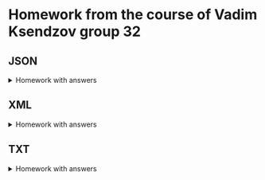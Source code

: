 # **Homework from the course of Vadim Ksendzov group 32**



## **JSON**
<details>
  <summary>Homework with answers</summary>
  1. Создать внешний репозиторий c названием JSON.

  2. Клонировать репозиторий JSON на локальный компьютер.

```bash
git clone https://github.com/julia-urania/JSON.git
```

3. Внутри локального JSON создать файл “new.json”.

```bash
  touch JSON/new.json
  ```

4. Добавить файл под гит.

*`git add new.json`*

5. Закоммитить файл.

*`git commit -m "First commit"`*

6. Отправить файл на внешний GitHub репозиторий.
*`git push`*

7. Отредактировать содержание файла “new.json” - написать информацию о себе 
(ФИО, возраст, количество домашних животных, будущая желаемая зарплата). Всё написать в формате JSON.

*`cat >> new.json`*

8. Отправить изменения на внешний репозиторий.
```bash
*git add new.json*

*git commit -m "Information about yourself"*

*git push*
```

9. Создать файл preferences.json

*`touch preferences.json`*

10. В файл preferences.json добавить информацию о своих предпочтениях 
(Любимый фильм, любимый сериал, любимая еда, любимое время года, сторона которую хотели бы посетить) в формате JSON.

*`cat >> preferences.json`*

11. Создать файл sklls.json добавить информацию о скиллах которые будут изучены на курсе в формате JSON

*`cat >> skills.json`*

12. Отправить сразу 2 файла на внешний репозиторий.

*`git add .`*

*`git commit -m "Information about preferences and skills"`*

*`git push`*

13. На веб интерфейсе создать файл bug_report.json.

14. Сделать Commit changes (сохранить) изменения на веб интерфейсе.

15. На веб интерфейсе модифицировать файл bug_report.json, добавить баг репорт в формате JSON.

16. Сделать Commit changes (сохранить) изменения на веб интерфейсе.

17. Синхронизировать внешний и локальный репозиторий JSON

*git pull*

</details>

## 
## **XML**

<details>
  <summary>Homework with answers</summary>
1. Создать внешний репозиторий c названием XML.

2. Клонировать репозиторий XML на локальный компьютер.

*git clone https://github.com/julia-urania/XML.git*

3. Внутри локального XML создать файл “new.xml”.

*touch XML/new.xml*

4. Добавить файл под гит.

*git add new.xml*

5. Закоммитить файл.

*git commit -m "First commit"*

6. Отправить файл на внешний GitHub репозиторий.

*git push*

7. Отредактировать содержание файла “new.xml” - написать информацию о себе 
(ФИО, возраст, количество домашних животных, будущая желаемая зарплата). Всё написать в формате XML.

*cat >> new.xml*

8. Отправить изменения на внешний репозиторий.

*git add new.xml*

*git commit -m "Information about yourself"*

*git push*

9. Создать файл preferences.xml

*touch preferences.xml*

10. В файл preferences.xml добавить информацию о своих предпочтениях 
(Любимый фильм, любимый сериал, любимая еда, любимое время года, сторона которую хотели бы посетить) в формате XML.

*cat >> preferences.xml*

11. Создать файл skills.xml добавить информацию о скиллах которые будут изучены на курсе в формате XML

*cat >> skills.xml*

12. Сделать коммит в одну строку.

*git add . | xargs git commit -m "Skills and preferences"*

13. Отправить сразу 2 файла на внешний репозиторий.

*git push*

14. На веб интерфейсе создать файл bug_report.xml.
15. Сделать Commit changes (сохранить) изменения на веб интерфейсе.
16. На веб интерфейсе модифицировать файл bug_report.xml, добавить баг репорт в формате XML.
17. Сделать Commit changes (сохранить) изменения на веб интерфейсе.
18. Синхронизировать внешний и локальный репозиторий XML

*git pull*

</details>
  
##
## **TXT**
<details>
  <summary>Homework with answers</summary>

1. Создать внешний репозиторий c названием TXT.

2. Клонировать репозиторий TXT на локальный компьютер.

*git clone https://github.com/julia-urania/TXT.git*

3. Внутри локального TXT создать файл “new.txt”.

*touch TXT/new.txt*

4. Добавить файл под гит.

*git add new.txt*

5. Закоммитить файл.

*git commit -m "First commit"*

6. Отправить файл на внешний GitHub репозиторий.

*git push*

7. Отредактировать содержание файла “new.txt” - написать информацию о себе 
(ФИО, возраст, количество домашних животных, будущая желаемая зарплата). Всё написать в формате TXT.

*cat >> new.txt*

8. Отправить изменения на внешний репозиторий.

*git push*

9. Создать файл preferences.txt

*touch preferences.txt*

10. В файл preferences.txt” добавить информацию о своих предпочтениях 
(Любимый фильм, любимый сериал, любимая еда, любимое время года, сторона которую хотели бы посетить) в формате TXT.

*cat >> preferences.txt*

11. Создать файл skills.txt добавить информацию о скиллах которые будут изучены на курсе в формате TXT

*cat >> skills.txt*

12. Сделать коммит в одну строку.

*git add . | xargs git commit -m "Skills and preferences"*

13. Отправить сразу 2 файла на внешний репозиторий.

*git push*

14. На веб интерфейсе создать файл bug_report.txt.

15. Сделать Commit changes (сохранить) изменения на веб интерфейсе.

16. На веб интерфейсе модифицировать файл bug_report.txt, добавить баг репорт в формате TXT.

17. Сделать Commit changes (сохранить) изменения на веб интерфейсе.

18. Синхронизировать внешний и локальный репозиторий TXT

*git pull*

</details>
